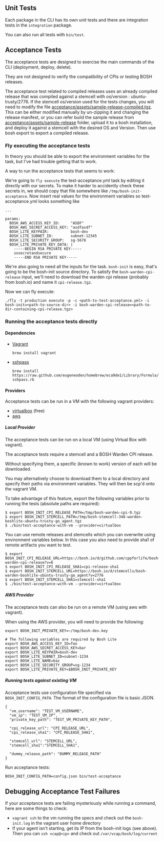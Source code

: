 ## Unit Tests

Each package in the CLI has its own unit tests and there are integration tests in the `integration` package.

You can also run all tests with `bin/test`.

## Acceptance Tests

The acceptance tests are designed to exercise the main commands of the CLI (deployment, deploy, delete).

They are not designed to verify the compatibility of CPIs or testing BOSH releases.

The acceptance test related to compiled releases uses an already compiled release that was compiled against a stemcell 
with os/version : ubuntu-trusty/2776. If the stemcell os/version used for the tests changes, you will need to modify the 
file [acceptance/assets/sample-release-compiled.tgz](acceptance/assets/sample-release-compiled.tgz). This can be either 
modified manually by un-zipping it and changing the release manifest, or you can refer build the sample release from 
[acceptance/assets/sample-release](acceptance/assets/sample-release) folder, upload it to a bosh installation, and 
deploy it against a stemcell with the desired OS and Version. Then use bosh export to export a compiled release.

### Fly executing the acceptance tests

In theory you should be able to export the environment variables for the task,
but I've had trouble getting that to work.

A way to run the acceptance tests that seems to work:

We're going to `fly execute` the test-acceptance.yml task by editing it directly
with our secrets. To make it harder to accidently check these secrets in, we
should copy that file somewhere like `/tmp/bosh-init-acceptance`. Now insert
real values for the environment variables so test-acceptance.yml looks something
like

```
...

params:
  BOSH_AWS_ACCESS_KEY_ID:     "ASDF"
  BOSH_AWS_SECRET_ACCESS_KEY: "asdfasdf"
  BOSH_LITE_KEYPAIR:          bosh-dev
  BOSH_LITE_SUBNET_ID:        subnet-12345
  BOSH_LITE_SECURITY_GROUP:   sg-5678
  BOSH_LITE_PRIVATE_KEY_DATA: |
    -----BEGIN RSA PRIVATE KEY-----
    sosecretandsecure
    -----END RSA PRIVATE KEY-----
```

We're also going to need all the inputs for the task. `bosh-init` is easy,
that's going to be the bosh-init source directory. To satisfy the
`bosh-warden-cpi-release` input, we'll need to download the warden cpi release
(probably from bosh.io) and name it `cpi-release.tgz`.

Now we can fly execute:

```
./fly -t production execute -p -c <path-to-test-acceptance.yml> -i bosh-init=<path-to-source-dir> -i bosh-warden-cpi-release=<path-to-dir-containing-cpi-release.tgz>
```

### Running the acceptance tests directly

#### Dependencies

- [Vagrant](https://www.vagrantup.com/)

    `brew install vagrant`

- [sshpass](http://linux.die.net/man/1/sshpass)

    `brew install https://raw.github.com/eugeneoden/homebrew/eca9de1/Library/Formula/sshpass.rb`

#### Providers

Acceptance tests can be run in a VM with the following vagrant providers:

* [virtualbox](https://www.virtualbox.org/) (free)
* [aws](http://aws.amazon.com/)

##### Local Provider

The acceptance tests can be run on a local VM (using Virtual Box with vagrant).

The acceptance tests require a stemcell and a BOSH Warden CPI release.

Without specifying them, a specific (known to work) version of each will be downloaded.

You may alternatively choose to download them to a local directory and specify their paths via environment variables. They will then be scp'd onto the vagrant VM.

To take advantage of this feature, export the following variables prior to running the tests (absolute paths are required):

```
$ export BOSH_INIT_CPI_RELEASE_PATH=/tmp/bosh-warden-cpi-9.tgz
$ export BOSH_INIT_STEMCELL_PATH=/tmp/bosh-stemcell-348-warden-boshlite-ubuntu-trusty-go_agent.tgz
$ ./bin/test-acceptance-with-vm --provider=virtualbox
```

You can use remote releases and stemcells which you can overwrite using environment variables below. In this case you also need to provide sha1 of remote artifacts you want to test.

```
$ export BOSH_INIT_CPI_RELEASE_URL=https://bosh.io/d/github.com/cppforlife/bosh-warden-cpi-release?v=6
$ export BOSH_INIT_CPI_RELEASE_SHA1=cpi-release-sha1
$ export BOSH_INIT_STEMCELL_URL=https://bosh.io/d/stemcells/bosh-warden-boshlite-ubuntu-trusty-go_agent?v=2776
$ export BOSH_INIT_STEMCELL_SHA1=stemcell-sha1
$ ./bin/test-acceptance-with-vm --provider=virtualbox
```

##### AWS Provider

The acceptance tests can also be run on a remote VM (using aws with vagrant).

When using the AWS provider, you will need to provide the following:

```
export BOSH_INIT_PRIVATE_KEY=~/tmp/bosh-dev.key

# The following variables are required by Bosh Lite
export BOSH_AWS_ACCESS_KEY_ID=foo
export BOSH_AWS_SECRET_ACCESS_KEY=bar
export BOSH_LITE_KEYPAIR=bosh-dev
export BOSH_LITE_SUBNET_ID=subnet-1234
export BOSH_LITE_NAME=baz
export BOSH_LITE_SECURITY_GROUP=sg-1234
export BOSH_LITE_PRIVATE_KEY=$BOSH_INIT_PRIVATE_KEY
```

##### Running tests against existing VM

Acceptance tests use configuration file specified via `BOSH_INIT_CONFIG_PATH`. The format of the configuration file is basic JSON.

```
{
  "vm_username": "TEST_VM_USERNAME",
  "vm_ip": "TEST_VM_IP",
  "private_key_path": "TEST_VM_PRIVATE_KEY_PATH",

  "cpi_release_url": "CPI_RELEASE_URL",
  "cpi_release_sha1": "CPI_RELEASE_SHA1",

  "stemcell_url": "STEMCELL_URL",
  "stemcell_sha1":"STEMCELL_SHA1",

  "dummy_release_path": "DUMMY_RELEASE_PATH"
}
```

Run acceptance tests:

```
BOSH_INIT_CONFIG_PATH=config.json bin/test-acceptance
```

## Debugging Acceptance Test Failures

If your acceptance tests are failing mysteriously while running a command, here are some things to check:

 * `vagrant ssh` to the vm running the specs and check out the `bosh-init.log` in the vagrant user home directory
 * If your agent isn't starting, get its IP from the bosh-init logs (see above). Then you can `ssh vcap@<ip>` and check out `/var/vcap/bosh/log/current`
